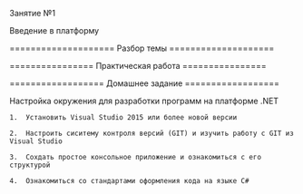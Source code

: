 Занятие №1

Введение в платформу

==================== Разбор темы ====================

================ Практическая работа ================


================== Домашнее задание ==================

Настройка окружения для разработки программ на платформе .NET

	1.	Установить Visual Studio 2015 или более новой версии

	2.	Настроить сиситему контроля версий (GIT) и изучить работу с GIT из Visual Studio

	3.	Сохдать простое консольное приложение и ознакомиться с его структурой
	
	4.	Ознакомиться со стандартами оформления кода на языке C#
